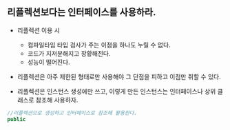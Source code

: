 ## 리플렉션보다는 인터페이스를 사용하라.
  - 리플렉션 이용 시
    - 컴파일타임 타입 검사가 주는 이점을 하나도 누릴 수 없다.
    - 코드가 지저분해지고 장황해진다.
    - 성능이 떨어진다.

  - 리플렉션은 아주 제한된 형태로만 사용해야 그 단점을 피하고 이점만 취할 수 있다.
  - 리플렉션은 인스턴스 생성에만 쓰고, 이렇게 만든 인스턴스는 인터페이스나 상위 클래스로 참조해 사용하자.
  ```java
  //리플렉션으로 생성하고 인터페이스로 참조해 활용한다.
  public
  ```
